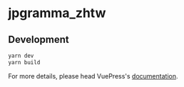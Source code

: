 # jpgramma_zhtw

> 

## Development

```bash
yarn dev
yarn build
```

For more details, please head VuePress's [documentation](https://v1.vuepress.vuejs.org/).

